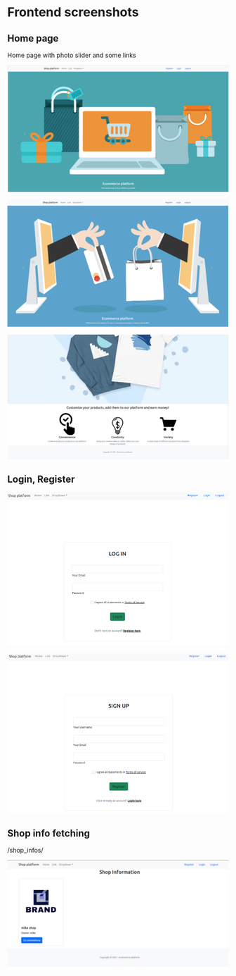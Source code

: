 # Frontend screenshots

## Home page

Home page with photo slider and some links

![Home 1](https://raw.githubusercontent.com/mikeeGB/react_ecommerce_app/master/screenshots_for_readme/Home_1.png)

![Home 2](https://raw.githubusercontent.com/mikeeGB/react_ecommerce_app/master/screenshots_for_readme/Home_2.png)

![Home 3](https://raw.githubusercontent.com/mikeeGB/react_ecommerce_app/master/screenshots_for_readme/Home_3.png)

## Login, Register

![Login](https://raw.githubusercontent.com/mikeeGB/react_ecommerce_app/master/screenshots_for_readme/Login.png)

![Register](https://raw.githubusercontent.com/mikeeGB/react_ecommerce_app/master/screenshots_for_readme/Register.png)

## Shop info fetching

/shop_infos/

![Shop info](https://raw.githubusercontent.com/mikeeGB/react_ecommerce_app/master/screenshots_for_readme/shop_info_route.png)
